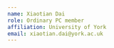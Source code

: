 ```yaml
---
name: Xiaotian Dai 
role: Ordinary PC member
affiliation: University of York 
email: xiaotian.dai@york.ac.uk 
---
```

